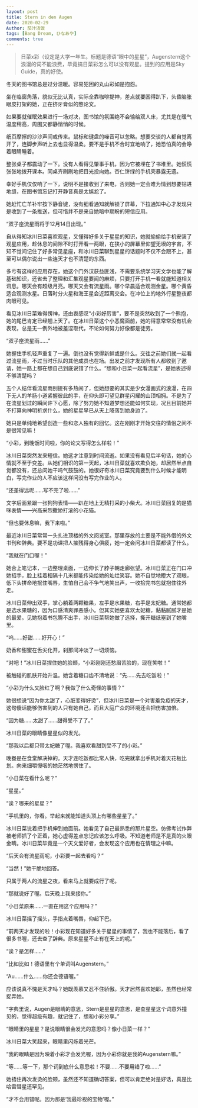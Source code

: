 ```yaml
---
layout: post
title: Stern in den Augen
date: 2020-02-29
Author: 茄汁浇饭 
tags: [Bang Dream, ひなあや]
comments: true
---
```


> 日菜x彩（设定是大学一年生。标题是德语“眼中的星星”，Augenstern这个浪漫的词不能浪费，毕竟搞日菜彩怎么可以没有观星。提到的应用是Sky Guide，真的好使。

冬天的图书馆总是过分温暖。容易犯困的丸山彩如是抱怨。

坐在临窗角落，貌似无比认真，实际全靠咖啡提神，差点就要困得趴下，头昏脑胀眼皮打架的她，正在挤牙膏似的憋论文。

如果要就催眠效果进行一场对决，图书馆的氛围绝不会输给双人床，尤其是在暖气温度稍高，周围又都静悄悄的时候。

纸页摩擦的沙沙声间或传来。鼠标和键盘的噪音可以忽略。想要交谈的人都自觉离开了，连脚步声听上去也显得温柔。要不是手机不合时宜地响了，她恐怕真的会睁着眼睛睡着。

整张桌子都震动了一下。没有人看得见肇事手机，因为它被埋在了书堆里。她慌慌张张地拨开课本。同桌齐刷刷地把目光投向她。杏仁饼绿的手机壳暴露无遗。

幸好手机仅仅响了一下，说明不是接收到了来电，否则她一定会难为情到想要钻进地缝，在图书馆忘记打开静音真是太尴尬了。

她赶忙亡羊补牢按下静音键，没有细看通知就解锁了屏幕，下拉通知中心才发现只是收到了一条推送，但可惜并不是来自她暗中期盼的短信应用。

“双子座流星雨将于12月14日出现。”

自从得知冰川日菜喜欢观星，又懂得好多关于星星的知识，她就偷偷给手机安装了观星应用，趁休息的间隙不时打开看一两眼，在狭小的屏幕里仰望无垠的宇宙，不知不觉间记住了好多常见星座，和冰川日菜聊到星星的话题时不仅不会跟不上，甚至可以偶尔说出一些连天才也不清楚的东西。

多亏有这样的应用存在，她这个门外汉获益匪浅，不需要系统学习天文学也能了解基础知识，还省去了整理和汇集观星要闻的麻烦，只要打开手机一看就能知道相关讯息。哪天会有超级月亮。哪天又会有流星雨。哪个早晨适合观测金星。哪个黄昏适合观测水星。日落时分火星和海王星会近距离交会。在冲位上的地外行星整夜都肉眼可见。

看见冰川日菜难得愣神，还由衷感叹“小彩好厉害”，要不是突然收到了一个熊抱，她的尾巴肯定已经翘上天了。在冰川日菜这个小恶魔面前，她的得意常常没有机会表现，总是无一例外地被羞涩取代，不论如何努力好像都是徒劳。

“双子座流星雨……”

她握住手机轻声重复了一遍。倒也没有觉得新鲜或是什么。交往之前她们就一起看过流星雨，不过当时乐队的其他成员也在场。出发之前才发现所有人都收到了邀请，她一路上都在想自己到底说错了什么。“想和小日菜一起看流星”，是她表述得不够清楚吗？

五个人结伴看流星雨别提有多热闹了，但她想要的其实是少女漫画式的浪漫，在四下无人的羊肠小道紧握彼此的手，在仰头即可望见群星闪耀的山顶相拥。不是为了在流星划过的瞬间许下心愿，除了努力她不知道梦想还能如何实现，况且目前她并不打算向神明祈求什么，她的星星早已从天上降落到她身边了。

她只是单纯地希望创造一些和恋人独有的回忆。这在刚刚才开始交往的情侣之间不是很常见嘛！

“小彩，到晚饭时间啦，你的论文写得怎么样啦！”

冰川日菜突然发来短信。她这才注意到时间流逝。如果没有看见后半句话，她的心情就不至于变差。从她们相识的第一天起，冰川日菜就喜欢欺负她，却居然半点自觉都没有，还总问她干吗气鼓鼓的。她很好奇冰川日菜究竟要到什么时候才能明白，写完作业的人不应该这样问没有写完作业的人。

“还差得远呢……写不完了啦……”

文字后面紧跟一张狗狗表情——趴在地上无精打采的小柴犬。冰川日菜回复的是猫咪表情——兴高采烈撒娇打滚的小花猫。

“但也要休息嘛，我下来啦。”

最近冰川日菜常常一头扎进顶楼的外文阅览室。那里存放的主要是不能外借的外文书刊和辞典。要不是功课把人摧残得身心俱疲，她一定会问冰川日菜都读了什么。

“我就在门口喔！”

她合上笔记本，一边整理桌面，一边伸长了脖子朝走廊张望。冰川日菜正在门口冲她招手，脸上挂着相隔十几米都能传染给她的灿烂笑容。她不自觉地瞪大了双眼，低下头拼命地抿住嘴唇，生怕自己会不争气地笑出声，一收拾完书包就抱住往外走。

冰川日菜伸出双手，掌心躺着两颗糖果，左手是水果糖，右手是太妃糖。通常她都是选水果糖的，因为口感清爽罪恶感小。但其实她更喜欢太妃糖，黏黏腻腻才是她的最爱。见她抱着书包腾不出手，冰川日菜帮她做了选择，撕开糖纸塞到了她嘴里。

“呜……好甜……好开心！”

奶香和甜蜜在舌尖化开，刹那间冲淡了一切烦恼。

“对吧！”冰川日菜捏住她的脸颊，“小彩刚刚还愁眉苦脸的，现在笑啦！”

被触碰的肌肤开始升温。她含着糖口齿不清地说：“先……先去吃饭啦！”

“小彩为什么又脸红了啊？我做了什么奇怪的事情？”

她很想说“因为你太甜了，心脏变得好烫”，但冰川日菜是一个对害羞免疫的天才，这句傻话能够伤害到的人只有她自己，而且大庭广众的环境还会把伤害加倍。

“因为糖……太甜了……甜得受不了了。”

冰川日菜的眼睛像星星似的发光。

“那我以后都只带太妃糖了喔。我喜欢看甜到受不了的小彩。”

晚餐是在食堂解决掉的。天才连吃饭都比常人快，吃完就拿出手机对着天花板比划。向来细嚼慢咽的她茫然地愣住了。

“小日菜在看什么呢？”

“星星。”

“诶？哪来的星星？”

“手机里的，你看。举起来就能知道头顶上有哪些星星了。”

冰川日菜说着把手机伸到她面前。她看见了自己最熟悉的那片星空。仿佛考试作弊被老师抓了个正着，她心虚得差点忘记应该怎么呼吸。不知道老师是不是真的火眼金睛。冰川日菜毕竟是一个天文爱好者，会发现这个应用也在情理之中嘛。

“后天会有流星雨呢，小彩要一起去看吗？”

“当然！”她干脆地回答。

只属于两人的流星之夜，看来马上就要成行了呢。

“那就说好了喔。后天晚上我来接你。”

“小日菜原来……一直在用这个应用吗？”

冰川日菜摇了摇头，手指点着嘴唇，仰起下巴。

“前两天才发现的啦！小彩现在知道好多关于星星的事情了，我也不能落后，看了很多书喔，还去查了辞典。原来星星不止有在天上的呢。”

“诶？是怎样……”

“比如比如！德语里有个单词叫Augenstern。”

“Au……什么……你还会德语喔。”

应该说真不愧是天才吗？她既羡慕又忍不住骄傲。天才居然喜欢她耶，虽然也经常捉弄她。

“字典里说，Augen是眼睛的意思，Stern是星星的意思，是查星星这个词意外撞见的，觉得超级有趣，就记住了，想和小彩分享。”

“眼睛里的星星？是说眼睛很会发光的意思吗？像小日菜一样？”

冰川日菜大笑起来，眼睛里闪烁着光芒。

“我的眼睛是因为映着小彩才会发光喔，因为小彩你就是我的Augenstern嘛。”

“等……等一下，那个词到底什么意思啦！不要……不要用错了啦……”

她捂住再次发烫的脸颊，虽然还不知道确切答案，但可以肯定绝对是好话，真是比哈雷彗星还罕见。

“才不会用错呢。因为那是‘我最珍视的宝物’喔。”